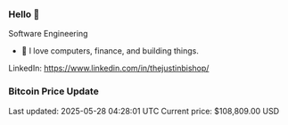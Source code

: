 ### Hello 🤙  

Software Engineering

- 🔭 I love computers, finance, and building things.
  
LinkedIn: https://www.linkedin.com/in/thejustinbishop/  

























































































































































































































































































































































































































































































### Bitcoin Price Update
Last updated: 2025-05-28 04:28:01 UTC
Current price: $108,809.00 USD
